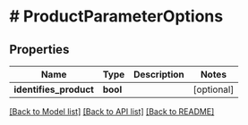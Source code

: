# # ProductParameterOptions

## Properties

Name | Type | Description | Notes
------------ | ------------- | ------------- | -------------
**identifies_product** | **bool** |  | [optional]

[[Back to Model list]](../../README.md#models) [[Back to API list]](../../README.md#endpoints) [[Back to README]](../../README.md)
